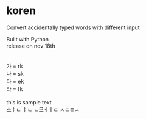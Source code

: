 # koren
Convert accidentally typed words with different input

Built with Python \
release on nov 18th\
\
\
가 = rk\
나 = sk\
다 = ek\
라 = fk\
\
this is sample text\
소ㅑㄴ ㅑㄴ ㄴ므ㅔㅣㄷ ㅅㄷㅌㅅ
